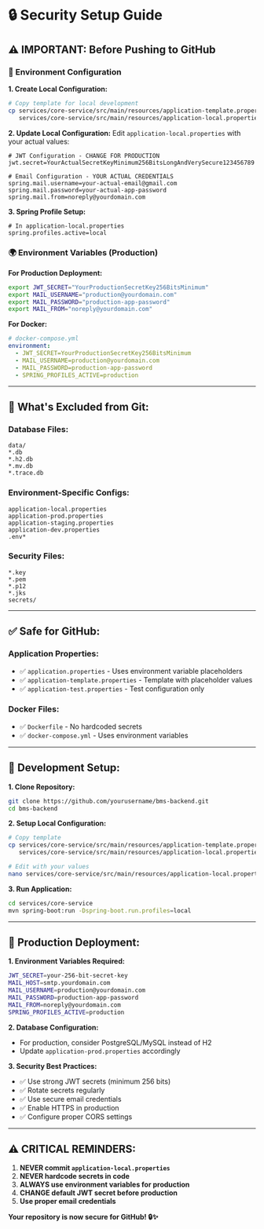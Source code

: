 # 🔒 **Security Setup Guide**

## **⚠️ IMPORTANT: Before Pushing to GitHub**

### **🔐 Environment Configuration**

**1. Create Local Configuration:**
```bash
# Copy template for local development
cp services/core-service/src/main/resources/application-template.properties \
   services/core-service/src/main/resources/application-local.properties
```

**2. Update Local Configuration:**
Edit `application-local.properties` with your actual values:
```properties
# JWT Configuration - CHANGE FOR PRODUCTION
jwt.secret=YourActualSecretKeyMinimum256BitsLongAndVerySecure123456789

# Email Configuration - YOUR ACTUAL CREDENTIALS  
spring.mail.username=your-actual-email@gmail.com
spring.mail.password=your-actual-app-password
spring.mail.from=noreply@yourdomain.com
```

**3. Spring Profile Setup:**
```properties
# In application-local.properties
spring.profiles.active=local
```

### **🌍 Environment Variables (Production)**

**For Production Deployment:**
```bash
export JWT_SECRET="YourProductionSecretKey256BitsMinimum"
export MAIL_USERNAME="production@yourdomain.com"
export MAIL_PASSWORD="production-app-password"
export MAIL_FROM="noreply@yourdomain.com"
```

**For Docker:**
```yaml
# docker-compose.yml
environment:
  - JWT_SECRET=YourProductionSecretKey256BitsMinimum
  - MAIL_USERNAME=production@yourdomain.com
  - MAIL_PASSWORD=production-app-password
  - SPRING_PROFILES_ACTIVE=production
```

---

## **🚫 What's Excluded from Git:**

### **Database Files:**
```
data/
*.db
*.h2.db
*.mv.db
*.trace.db
```

### **Environment-Specific Configs:**
```
application-local.properties
application-prod.properties
application-staging.properties
application-dev.properties
.env*
```

### **Security Files:**
```
*.key
*.pem
*.p12
*.jks
secrets/
```

---

## **✅ Safe for GitHub:**

### **Application Properties:**
- ✅ `application.properties` - Uses environment variable placeholders
- ✅ `application-template.properties` - Template with placeholder values
- ✅ `application-test.properties` - Test configuration only

### **Docker Files:**
- ✅ `Dockerfile` - No hardcoded secrets
- ✅ `docker-compose.yml` - Uses environment variables

---

## **🔧 Development Setup:**

**1. Clone Repository:**
```bash
git clone https://github.com/yourusername/bms-backend.git
cd bms-backend
```

**2. Setup Local Configuration:**
```bash
# Copy template
cp services/core-service/src/main/resources/application-template.properties \
   services/core-service/src/main/resources/application-local.properties

# Edit with your values
nano services/core-service/src/main/resources/application-local.properties
```

**3. Run Application:**
```bash
cd services/core-service
mvn spring-boot:run -Dspring-boot.run.profiles=local
```

---

## **🚀 Production Deployment:**

**1. Environment Variables Required:**
```bash
JWT_SECRET=your-256-bit-secret-key
MAIL_HOST=smtp.yourdomain.com
MAIL_USERNAME=production@yourdomain.com
MAIL_PASSWORD=production-app-password
MAIL_FROM=noreply@yourdomain.com
SPRING_PROFILES_ACTIVE=production
```

**2. Database Configuration:**
- For production, consider PostgreSQL/MySQL instead of H2
- Update `application-prod.properties` accordingly

**3. Security Best Practices:**
- ✅ Use strong JWT secrets (minimum 256 bits)
- ✅ Rotate secrets regularly
- ✅ Use secure email credentials
- ✅ Enable HTTPS in production
- ✅ Configure proper CORS settings

---

## **⚠️ CRITICAL REMINDERS:**

1. **NEVER commit `application-local.properties`**
2. **NEVER hardcode secrets in code**
3. **ALWAYS use environment variables for production**
4. **CHANGE default JWT secret before production**
5. **Use proper email credentials**

**Your repository is now secure for GitHub! 🔒✨**
